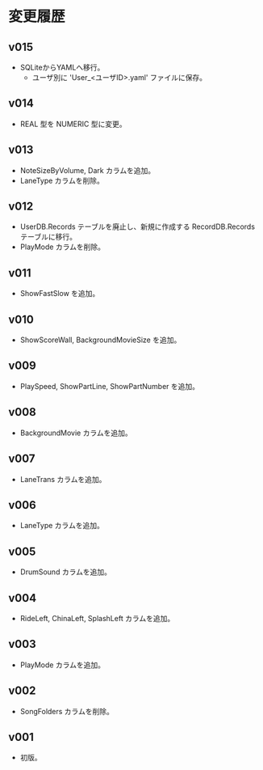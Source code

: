 ﻿
# 変更履歴

## v015

* SQLiteからYAMLへ移行。
  * ユーザ別に 'User_<ユーザID>.yaml' ファイルに保存。

## v014

* REAL 型を NUMERIC 型に変更。

## v013

* NoteSizeByVolume, Dark カラムを追加。
* LaneType カラムを削除。

## v012

* UserDB.Records テーブルを廃止し、新規に作成する RecordDB.Records テーブルに移行。
* PlayMode カラムを削除。

## v011

* ShowFastSlow を追加。

## v010

* ShowScoreWall, BackgroundMovieSize を追加。

## v009

* PlaySpeed, ShowPartLine, ShowPartNumber を追加。

## v008

* BackgroundMovie カラムを追加。

## v007

* LaneTrans カラムを追加。

## v006

* LaneType カラムを追加。

## v005

* DrumSound カラムを追加。

## v004

* RideLeft, ChinaLeft, SplashLeft カラムを追加。

## v003

* PlayMode カラムを追加。

## v002

* SongFolders カラムを削除。

## v001

* 初版。
